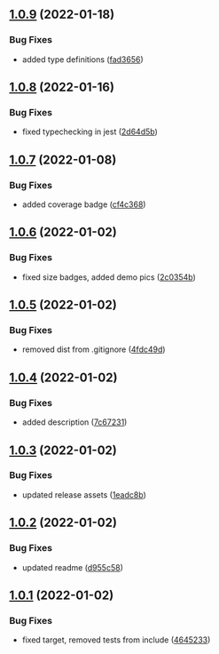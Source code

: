 ## [1.0.9](https://github.com/kouts/promise-loading-handler/compare/v1.0.8...v1.0.9) (2022-01-18)


### Bug Fixes

* added type definitions ([fad3656](https://github.com/kouts/promise-loading-handler/commit/fad3656ad0eebf828efc8974c4d57b067e75daa5))

## [1.0.8](https://github.com/kouts/promise-loading-handler/compare/v1.0.7...v1.0.8) (2022-01-16)


### Bug Fixes

* fixed typechecking in jest ([2d64d5b](https://github.com/kouts/promise-loading-handler/commit/2d64d5bcf028abd7c1c91e7ce20a68befceeac30))

## [1.0.7](https://github.com/kouts/promise-loading-handler/compare/v1.0.6...v1.0.7) (2022-01-08)


### Bug Fixes

* added coverage badge ([cf4c368](https://github.com/kouts/promise-loading-handler/commit/cf4c368038cdff928f402b5c3168bd5e8ff37223))

## [1.0.6](https://github.com/kouts/promise-loading-handler/compare/v1.0.5...v1.0.6) (2022-01-02)


### Bug Fixes

* fixed size badges, added demo pics ([2c0354b](https://github.com/kouts/promise-loading-handler/commit/2c0354b689806aa1c4a0304fe60d9ec3d16677fe))

## [1.0.5](https://github.com/kouts/promise-loading-handler/compare/v1.0.4...v1.0.5) (2022-01-02)


### Bug Fixes

* removed dist from .gitignore ([4fdc49d](https://github.com/kouts/promise-loading-handler/commit/4fdc49db67ec27914fcbbe7018b3cb5d9ef24346))

## [1.0.4](https://github.com/kouts/promise-loading-handler/compare/v1.0.3...v1.0.4) (2022-01-02)


### Bug Fixes

* added description ([7c67231](https://github.com/kouts/promise-loading-handler/commit/7c67231df88479f192b8af6bc0e230cff1cf1f77))

## [1.0.3](https://github.com/kouts/promise-loading-handler/compare/v1.0.2...v1.0.3) (2022-01-02)


### Bug Fixes

* updated release assets ([1eadc8b](https://github.com/kouts/promise-loading-handler/commit/1eadc8b2a5ea41b970c3f9eea71e182df8db4f78))

## [1.0.2](https://github.com/kouts/promise-loading-handler/compare/v1.0.1...v1.0.2) (2022-01-02)


### Bug Fixes

* updated readme ([d955c58](https://github.com/kouts/promise-loading-handler/commit/d955c58d079544ae5cdab70e43f51c76d419c963))

## [1.0.1](https://github.com/kouts/promise-loading-handler/compare/v1.0.0...v1.0.1) (2022-01-02)


### Bug Fixes

* fixed target, removed tests from include ([4645233](https://github.com/kouts/promise-loading-handler/commit/4645233eced7e23f63c731a2515415370b56bfc6))
